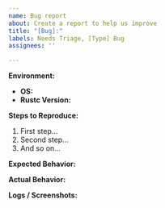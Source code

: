 ```yaml
---
name: Bug report
about: Create a report to help us improve
title: "[Bug]:"
labels: Needs Triage, [Type] Bug
assignees: ''

---
```


**Environment:**
- **OS:** <!-- e.g., Windows 11 -->
- **Rustc Version:** <!-- e.g., rustc 1.78.0 -->

**Steps to Reproduce:**
1. First step...
2. Second step...
3. And so on...

**Expected Behavior:** <!-- What should have happened? -->

**Actual Behavior:** <!-- What actually happened? -->

**Logs / Screenshots:** <!-- Paste any relevant logs here -->
